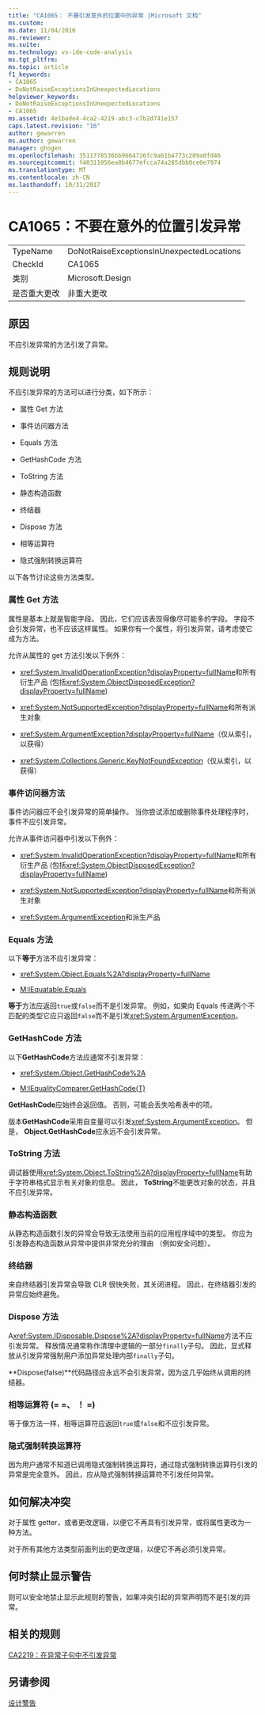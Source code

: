 ```yaml
---
title: "CA1065： 不要引发意外的位置中的异常 |Microsoft 文档"
ms.custom: 
ms.date: 11/04/2016
ms.reviewer: 
ms.suite: 
ms.technology: vs-ide-code-analysis
ms.tgt_pltfrm: 
ms.topic: article
f1_keywords:
- CA1065
- DoNotRaiseExceptionsInUnexpectedLocations
helpviewer_keywords:
- DoNotRaiseExceptionsInUnexpectedLocations
- CA1065
ms.assetid: 4e1bade4-4ca2-4219-abc3-c7b2d741e157
caps.latest.revision: "16"
author: gewarren
ms.author: gewarren
manager: ghogen
ms.openlocfilehash: 3511778536bb9664726fc9a61b4773c209a0fd46
ms.sourcegitcommit: f40311056ea0b4677efcca74a285dbb0ce0e7974
ms.translationtype: MT
ms.contentlocale: zh-CN
ms.lasthandoff: 10/31/2017
---
```

# <a name="ca1065-do-not-raise-exceptions-in-unexpected-locations"></a>CA1065：不要在意外的位置引发异常
|||  
|-|-|  
|TypeName|DoNotRaiseExceptionsInUnexpectedLocations|  
|CheckId|CA1065|  
|类别|Microsoft.Design|  
|是否重大更改|非重大更改|  
  
## <a name="cause"></a>原因  
 不应引发异常的方法引发了异常。  
  
## <a name="rule-description"></a>规则说明  
 不应引发异常的方法可以进行分类，如下所示：  
  
-   属性 Get 方法  
  
-   事件访问器方法  
  
-   Equals 方法  
  
-   GetHashCode 方法  
  
-   ToString 方法  
  
-   静态构造函数  
  
-   终结器  
  
-   Dispose 方法  
  
-   相等运算符  
  
-   隐式强制转换运算符  
  
 以下各节讨论这些方法类型。  
  
### <a name="property-get-methods"></a>属性 Get 方法  
 属性是基本上就是智能字段。 因此，它们应该表现得像尽可能多的字段。 字段不会引发异常，也不应该这样属性。 如果你有一个属性，将引发异常，请考虑使它成为方法。  
  
 允许从属性的 get 方法引发以下例外：  
  
-   <xref:System.InvalidOperationException?displayProperty=fullName>和所有衍生产品 (包括<xref:System.ObjectDisposedException?displayProperty=fullName>)  
  
-   <xref:System.NotSupportedException?displayProperty=fullName>和所有派生对象  
  
-   <xref:System.ArgumentException?displayProperty=fullName>（仅从索引，以获得）  
  
-   <xref:System.Collections.Generic.KeyNotFoundException>（仅从索引，以获得）  
  
### <a name="event-accessor-methods"></a>事件访问器方法  
 事件访问器应不会引发异常的简单操作。 当你尝试添加或删除事件处理程序时，事件不应引发异常。  
  
 允许从事件访问器中引发以下例外：  
  
-   <xref:System.InvalidOperationException?displayProperty=fullName>和所有衍生产品 (包括<xref:System.ObjectDisposedException?displayProperty=fullName>)  
  
-   <xref:System.NotSupportedException?displayProperty=fullName>和所有派生对象  
  
-   <xref:System.ArgumentException>和派生产品  
  
### <a name="equals-methods"></a>Equals 方法  
 以下**等于**方法不应引发异常：  
  
-   <xref:System.Object.Equals%2A?displayProperty=fullName>  
  
-   [M:IEquatable.Equals](http://go.microsoft.com/fwlink/?LinkId=113472)  
  
 **等于**方法应返回`true`或`false`而不是引发异常。 例如，如果向 Equals 传递两个不匹配的类型它应只返回`false`而不是引发<xref:System.ArgumentException>。  
  
### <a name="gethashcode-methods"></a>GetHashCode 方法  
 以下**GetHashCode**方法应通常不引发异常：  
  
-   <xref:System.Object.GetHashCode%2A>  
  
-   [M:IEqualityComparer.GetHashCode(T)](http://go.microsoft.com/fwlink/?LinkId=113477)  
  
 **GetHashCode**应始终会返回值。 否则，可能会丢失哈希表中的项。  
  
 版本**GetHashCode**采用自变量可以引发<xref:System.ArgumentException>。 但是， **Object.GetHashCode**应永远不会引发异常。  
  
### <a name="tostring-methods"></a>ToString 方法  
 调试器使用<xref:System.Object.ToString%2A?displayProperty=fullName>有助于字符串格式显示有关对象的信息。 因此， **ToString**不能更改对象的状态，并且不应引发异常。  
  
### <a name="static-constructors"></a>静态构造函数  
 从静态构造函数引发的异常会导致无法使用当前的应用程序域中的类型。 你应为引发静态构造函数从异常中提供非常充分的理由 （例如安全问题）。  
  
### <a name="finalizers"></a>终结器  
 来自终结器引发异常会导致 CLR 很快失败，其关闭进程。 因此，在终结器引发的异常应始终避免。  
  
### <a name="dispose-methods"></a>Dispose 方法  
 A<xref:System.IDisposable.Dispose%2A?displayProperty=fullName>方法不应引发异常。 释放情况通常称作清理中逻辑的一部分`finally`子句。 因此，显式释放从引发异常强制用户添加异常处理内部`finally`子句。  
  
 **Dispose(false)**代码路径应永远不会引发异常，因为这几乎始终从调用的终结器。  
  
### <a name="equality-operators--"></a>相等运算符 (= =、 ！ =)  
 等于像方法一样，相等运算符应返回`true`或`false`和不应引发异常。  
  
### <a name="implicit-cast-operators"></a>隐式强制转换运算符  
 因为用户通常不知道已调用隐式强制转换运算符，通过隐式强制转换运算符引发的异常是完全意外。 因此，应从隐式强制转换运算符不引发任何异常。  
  
## <a name="how-to-fix-violations"></a>如何解决冲突  
 对于属性 getter，或者更改逻辑，以便它不再具有引发异常，或将属性更改为一种方法。  
  
 对于所有其他方法类型前面列出的更改逻辑，以便它不再必须引发异常。  
  
## <a name="when-to-suppress-warnings"></a>何时禁止显示警告  
 则可以安全地禁止显示此规则的警告，如果冲突引起的异常声明而不是引发的异常。  
  
## <a name="related-rules"></a>相关的规则  
 [CA2219：在异常子句中不引发异常](../code-quality/ca2219-do-not-raise-exceptions-in-exception-clauses.md)  
  
## <a name="see-also"></a>另请参阅  
 [设计警告](../code-quality/design-warnings.md)